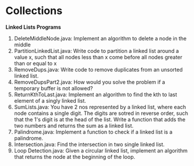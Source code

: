 # Collections

**Linked Lists Programs**
  1. DeleteMiddleNode.java: Implement an algorithm to delete a node in the middle
  2. PartitionLinkedList.java: Write code to partition a linked list around a value x, such that all nodes less than x come before all             nodes greater than or equal to x
  3. RemoveDups.java: Write code to remove duplicates from an unsorted linked list.
  4. RemoveDupsPart2.java: How would you solve the problem if a temporary buffer is not allowed?
  5. ReturnKthToLast.java: Implement an algorithm to find the kth to last element of a singly linked list.
  6. SumLists.java: You have 2 nos represented by a linked list, where each node contains a single digit. The digits are sotred in reverse        order, such that the 1's digit is at the head of the list. Write a function that adds the two numbers and returns the sum as a linked         list.
  7. Palindrome.java: Implement a function to check if a linked list is a palindrome.
  8. Intersection.java: Find the intersection in two single linked list.
  9. Loop Detection.java:  Given a circular linked list, implement an algorithm that returns the node at the beginning of the loop.

